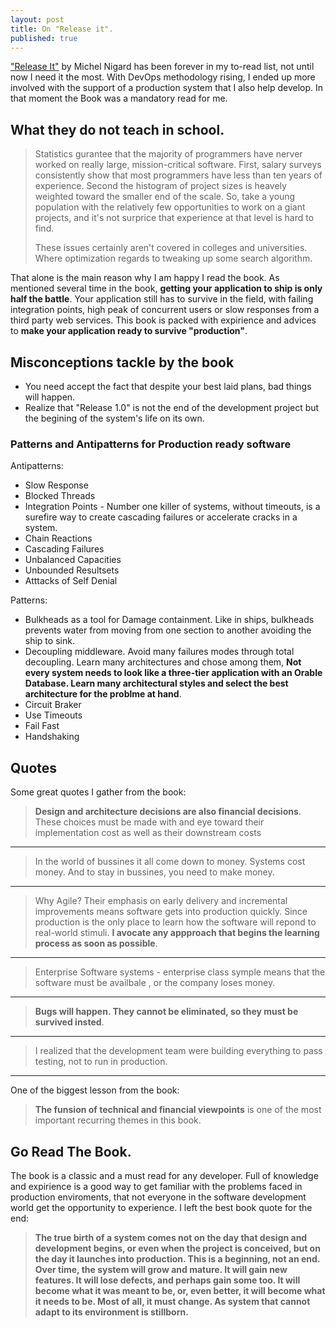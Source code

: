 ```yaml
---
layout: post
title: On "Release it".
published: true
---
```


["Release It"][Release-it] by Michel Nigard has been forever in my to-read list, not until now I need it the most. With DevOps methodology rising, I ended up more involved
 with the support of a production system that I also help develop. In that moment the Book was a mandatory read for me.

## What they do not teach in school.

>Statistics gurantee that the majority of programmers have nerver worked on really large, mission-critical software.  First, salary surveys consistently show that most programmers have less than ten years of experience. Second the histogram of project sizes is heavely weighted toward the smaller end of the scale. So, take a young population with the relatively few opportunities to work on a giant projects, and it's not surprice that experience at that level is hard to find. 
>
>These issues certainly aren't covered in colleges and universities. Where optimization regards to tweaking up some search algorithm.


That alone is the main reason why I am happy I read the book. As mentioned several time in the book, __getting your application to ship is only half the battle__. Your application still has to survive in the field, with failing integration points, high peak  of concurrent users or slow responses from a third party web services. This book is packed with expirience and advices to __make your application ready to survive "production"__. 


## Misconceptions tackle by the book

   * You need accept the fact that despite your best laid plans, bad things will happen.
   * Realize that "Release 1.0" is not the end of the development project but the begining of the system's life on its own.

### Patterns and Antipatterns for Production ready software

Antipatterns:

   * Slow Response
   * Blocked Threads
   * Integration Points - Number one killer of systems, without timeouts, is a surefire way to create cascading failures or accelerate cracks in a system.
   * Chain Reactions
   * Cascading Failures
   * Unbalanced Capacities
   * Unbounded Resultsets
   * Atttacks of Self Denial

Patterns:

   * Bulkheads as a tool for Damage containment. Like in ships, bulkheads prevents water from moving from one section to another avoiding the ship to sink.
   * Decoupling middleware. Avoid many failures modes through total decoupling. Learn many architectures and chose among them, __Not every system needs to look like a three-tier application with an Orable Database. Learn many architectural styles and select the best architecture for the problme at hand__.
   * Circuit Braker
   * Use Timeouts
   * Fail Fast 
   * Handshaking

## Quotes

Some great quotes I gather from the book:

>__Design and architecture decisions are also financial decisions__. These choices must be made with and eye toward their implementation cost as well as their downstream costs

----

>In the world of bussines it all come down to money. Systems cost money. And to stay in bussines, you need to make money.

----

>Why Agile? Their emphasis on early delivery and incremental improvements means software gets into production quickly. Since production is the only place to learn how the software will repond to real-world stimuli. __I avocate any appproach that begins the learning process as soon as possible__.

----

>Enterprise Software systems - enterprise class symple means that the software must be availbale , or the company loses money.

----

>__Bugs will happen. They cannot be eliminated, so they must be survived insted__.

----

>I realized that the development team were building everything to pass testing, not to run in production.

---

One of the biggest lesson from the book:

>__The funsion of technical and financial viewpoints__ is one of the most important recurring themes in this book.

## Go Read The Book.

The book is a classic and a must read for any developer. Full of knowledge and expirience is a good way to get familiar with the problems faced in production enviroments, that not everyone in the software development world get the opportunity to experience. I left the best book quote for the end:

>__The true birth of a system comes not on the day that design and development begins, or even when the project is conceived, but on the day it launches into production. This is a beginning, not an end. Over time, the system will grow and mature. It will gain new features. It will lose defects, and perhaps gain some too. It will become what it was meant to be, or, even better, it will become what it needs to be. Most of all, it must change. As system that cannot adapt to its environment is stillborn.__


[Release-it]: http://pragprog.com/book/mnee/release-it "Release it by Michael Nigard"
